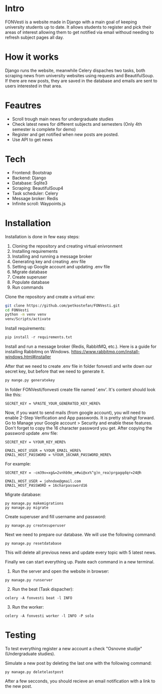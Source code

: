 # Intro

FONVesti is a website made in Django with a main goal of keeping university students up to date.
It allows students to register and pick their areas of interest allowing them to get notified via email withoud needing to refresh subject pages all day.

# How it works

Django runs the website, meanwhile Celery dispaches two tasks, both scraping news from university websites using requests and BeautifulSoup. If there are new posts, they are saved in the database and emails are sent to users interested in that area.

# Feautres

 - Scroll trough main news for undergraduate studies
 - Check latest news for different subjects and semesters (Only 4th semester is complete for demo)
 - Register and get notified when new posts are posted.
 - Use API to get news

# Tech
 - Frontend: Bootstrap
 - Backend: Django
 - Database: Sqlite3
 - Scraping: BeautifulSoup4
 - Task scheduler: Celery
 - Message broker: Redis
 - Infinite scroll: Waypoints.js

# Installation

Installation is done in few easy steps:
1. Cloning the repository and creating virtual enivronment
2. Installing requirements
3. Installing and running a message broker
4. Generating key and creating .env file
5. Setting up Google account and updating .env file
6. Migrate database
7. Create superuser
8. Populate database
9. Run commands

Clone the repository and create a virtual env:
```sh
git clone https://github.com/petkostefan/FONVesti.git
cd FONVesti
python -m venv venv
venv/Scripts/activate
```
Install requirements:
```python
pip install -r requirements.txt
```

Install and run a message broker (Redis, RabbitMQ, etc.). 
Here is a guide for installing Rabbitmq on Windows.
https://www.rabbitmq.com/install-windows.html#installer

After that we need to create .env file in folder fonvesti and write down our secret key, but before that we need to generate it.
```sh
py mange.py generatekey
```
In folder FONVesti/fonvesti create file named '.env'. It's content should look like this:
```
SECRET_KEY = %PASTE_YOUR_GENERATED_KEY_HERE%
````

Now, if you want to send mails (from google account), you will need to enable 2-Step Verification and App passwords.
It is pretty straihgt forward. Go to Manage your Google account > Security and enable these features. Don't forget to copy the 16 character password you get.
After copying the password update .env file:
```
SECRET_KEY = %YOUR_KEY_HERE%

EMAIL_HOST_USER = %YOUR_EMAIL_HERE%
EMAIL_HOST_PASSWORD = %YOUR_16CHAR_PASSWORD_HERE%
````
For example:
```
SECRET_KEY = -cm39v=xg&=2vnhb9e_e#wi@xx%^g)n_rea)prgagqdqr=24@h

EMAIL_HOST_USER = johndoe@gmail.com
EMAIL_HOST_PASSWORD = 16charpassword16
```


Migrate database:
```
py manage.py makemigrations
py manage.py migrate
```

Create superuser and fill username and password:
```
py manage.py createsuperuser
```

Next we need to prepare our database. We will use the following command:
```
py manage.py resetdatabase
```
This will delete all previous news and update every topic with 5 latest news.

Finally we can start everything up. Paste each command in a new terminal.
1. Run the server and open the website in browser:
```
py manage.py runserver
```
2. Run the beat (Task dispacher):
```
celery -A fonvesti beat -l INFO
```
3. Run the worker:
```
celery -A fonvesti worker -l INFO -P solo
```

# Testing
To test everything register a new account a check "Osnovne studije" (Undergraduate studies).

Simulate a new post by deleting the last one with the following command:
```
py manage.py deletelastpost
```
After a few secconds, you should recieve an email notification with a link to the new post.